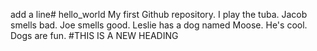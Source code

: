 add a line# hello_world
My first Github repository.
I play the tuba. 
Jacob smells bad.
Joe smells good.
Leslie has a dog named Moose.
He's cool.
Dogs are fun.
#THIS IS A NEW HEADING
